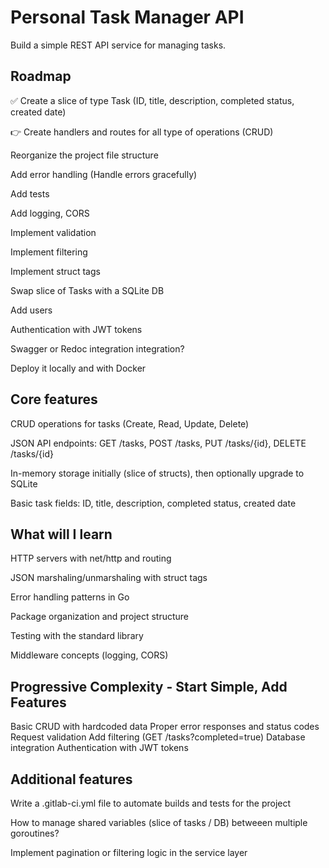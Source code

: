 # Personal Task Manager API
Build a simple REST API service for managing tasks.


## Roadmap

:white_check_mark: Create a slice of type Task (ID, title, description, completed status, created date)

:point_right: Create handlers and routes for all type of operations (CRUD)

Reorganize the project file structure

Add error handling (Handle errors gracefully)

Add tests

Add logging, CORS

Implement validation

Implement filtering

Implement struct tags

Swap slice of Tasks with a SQLite DB

Add users

Authentication with JWT tokens

Swagger or Redoc integration integration?

Deploy it locally and with Docker

## Core features

CRUD operations for tasks (Create, Read, Update, Delete)

JSON API endpoints: GET /tasks, POST /tasks, PUT /tasks/{id}, DELETE /tasks/{id}

In-memory storage initially (slice of structs), then optionally upgrade to SQLite

Basic task fields: ID, title, description, completed status, created date

## What will I learn

HTTP servers with net/http and routing

JSON marshaling/unmarshaling with struct tags

Error handling patterns in Go

Package organization and project structure

Testing with the standard library

Middleware concepts (logging, CORS)

## Progressive Complexity - Start Simple, Add Features

Basic CRUD with hardcoded data
Proper error responses and status codes
Request validation
Add filtering (GET /tasks?completed=true)
Database integration
Authentication with JWT tokens

## Additional features

Write a .gitlab-ci.yml file to automate builds and tests for the project

How to manage shared variables (slice of tasks / DB) betweeen multiple goroutines?

Implement pagination or filtering logic in the service layer
